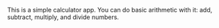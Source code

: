 This is a simple calculator app.
You can do basic arithmetic with it: add, subtract, multiply, and divide numbers.